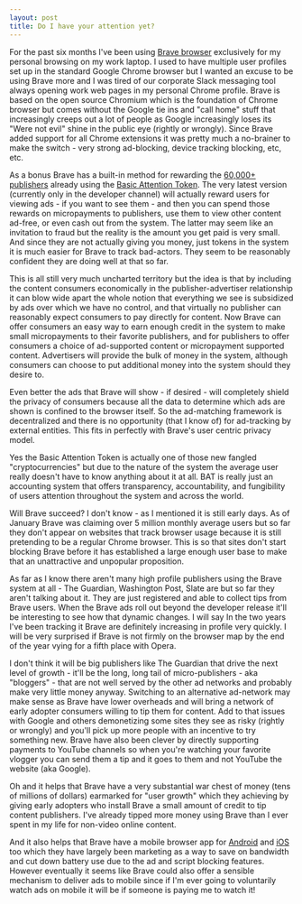 ```yaml
---
layout: post
title: Do I have your attention yet?
---
```


For the past six months I've been using [Brave browser](https://brave.com) exclusively for my personal browsing on my work laptop.  I used to have multiple user profiles set up in the standard Google Chrome browser but I wanted an excuse to be using Brave more and I was tired of our corporate Slack messaging tool always opening work web pages in my personal Chrome profile.  Brave is based on the open source Chromium which is the foundation of Chrome browser but comes without the Google tie ins and "call home" stuff that increasingly creeps out a lot of people as Google increasingly loses its "Were not evil" shine in the public eye (rightly or wrongly).  Since Brave added support for all Chrome extensions it was pretty much a no-brainer to make the switch - very strong ad-blocking, device tracking blocking, etc, etc. 

As a bonus Brave has a built-in method for rewarding the [60,000+ publishers](https://batgrowth.com/publishers) already using the [Basic Attention Token](https://basicattentiontoken.org/). The very latest version (currently only in the developer channel) will actually reward users for viewing ads - if you want to see them - and then you can spend those rewards on micropayments to publishers, use them to view other content ad-free, or even cash out from the system.  The latter may seem like an invitation to fraud but the reality is the amount you get paid is very small.  And since they are not actually giving you money, just tokens in the system it is much easier for Brave to track bad-actors.  They seem to be reasonably confident they are doing well at that so far.

This is all still very much uncharted territory but the idea is that by including the content consumers economically in the publisher-advertiser relationship it can blow wide apart the whole notion that everything we see is subsidized by ads over which we have no control, and that virtually no publisher can reasonably expect consumers to pay directly for content.  Now Brave can offer consumers an easy way to earn enough credit in the system to make small micropayments to their favorite publishers, and for publishers to offer consumers a choice of ad-supported content or micropayment supported content.  Advertisers will provide the bulk of money in the system, although consumers can choose to put additional money into the system should they desire to.  

Even better the ads that Brave will show - if desired - will completely shield the privacy of consumers because all the data to determine which ads are shown is confined to the browser itself.  So the ad-matching framework is decentralized and there is no opportunity (that I know of) for ad-tracking by external entities.  This fits in perfectly with Brave's user centric privacy model.

Yes the Basic Attention Token is actually one of those new fangled "cryptocurrencies" but due to the nature of the system the average user really doesn't have to know anything about it at all.  BAT is really just an accounting system that offers transparency, accountability, and fungibility of users attention throughout the system and across the world.

Will Brave succeed? I don't know - as I mentioned it is still early days.  As of January Brave was claiming over 5 million monthly average users but so far they don't appear on websites that track browser usage because it is still pretending to be a regular Chrome browser.  This is so that sites don't start blocking Brave before it has established a large enough user base to make that an unattractive and unpopular proposition.  

As far as I know there aren't many high profile publishers using the Brave system at all - The Guardian, Washington Post, Slate are but so far they aren't talking about it.  They are just registered and able to collect tips from Brave users.   When the Brave ads roll out beyond the developer release it'll be interesting to see how that dynamic changes.  I will say In the two years I've been tracking it Brave are definitely increasing in profile very quickly.  I will be very surprised if Brave is not firmly on the browser map by the end of the year vying for a fifth place with Opera.  

I don't think it will be big publishers like The Guardian that drive the next level of growth - it'll be the long, long tail of micro-publishers - aka "bloggers" - that are not well served by the other ad networks and probably make very little money anyway.  Switching to an alternative ad-network may make sense as Brave have lower overheads and will bring a network of early adopter consumers willing to tip them for content.  Add to that issues with Google and others demonetizing some sites they see as risky (rightly or wrongly) and you'll pick up more people with an incentive to try something new.  Brave have also been clever by directly supporting payments to YouTube channels so when you're watching your favorite vlogger you can send them a tip and it goes to them and not YouTube the website (aka Google).

Oh and it helps that Brave have a very substantial war chest of money (tens of millions of dollars) earmarked for "user growth" which they achieving by giving early adopters who install Brave a small amount of credit to tip content publishers.  I've already tipped more money using Brave than I ever spent in my life for non-video online content.

And it also helps that Brave have a mobile browser app for [Android](https://play.google.com/store/apps/details?id=com.brave.browser) and [iOS](https://geo.itunes.apple.com/us/app/brave-web-browser/id1052879175?mt=8) too which they have largely been marketing as a way to save on bandwidth and cut down battery use due to the ad and script blocking features. However eventually it seems like Brave could also offer a sensible mechanism to deliver ads to mobile since if I'm ever going to voluntarily watch ads on mobile it will be if someone is paying me to watch it! 
